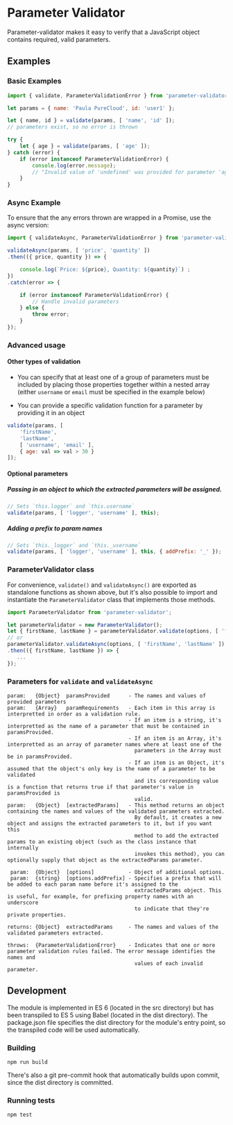# Parameter Validator

Parameter-validator makes it easy to verify that a JavaScript object contains required, valid parameters.

## Examples

### Basic Examples

```js
import { validate, ParameterValidationError } from 'parameter-validator';

let params = { name: 'Paula PureCloud', id: 'user1' };

let { name, id } = validate(params, [ 'name', 'id' ]);
// parameters exist, so no error is thrown

try {
    let { age } = validate(params, [ 'age' ]);
} catch (error) {
    if (error instanceof ParameterValidationError) {
        console.log(error.message);
        // "Invalid value of 'undefined' was provided for parameter 'age'."
    }
}
```

### Async Example

To ensure that the any errors thrown are wrapped in a Promise, use the async version:

```js
import { validateAsync, ParameterValidationError } from 'parameter-validator';

validateAsync(params, [ 'price', 'quantity' ])
.then(({ price, quantity }) => {

    console.log(`Price: ${price}, Quantity: ${quantity}`) ;
})
.catch(error => {

    if (error instanceof ParameterValidationError) {
        // Handle invalid parameters
    } else {
        throw error;
    }
});
```

### Advanced usage

#### Other types of validation

* You can specify that at least one of a group of parameters must be included by placing those properties together within a nested array (either `username` or `email` must be specified in the example below)

* You can provide a specific validation function for a parameter by providing it in an object

```js
validate(params, [
    'firstName',
    'lastName',
    [ 'username', 'email' ],
    { age: val => val > 30 }
]);
```

#### Optional parameters

##### Passing in an object to which the extracted parameters will be assigned.

```js
// Sets `this.logger` and `this.username`
validate(params, [ 'logger', 'username' ], this);
```

##### Adding a prefix to param names

```js
// Sets `this._logger` and `this._username`
validate(params, [ 'logger', 'username' ], this, { addPrefix: '_' });
```

### ParameterValidator class

For convenience, `validate()` and `validateAsync()` are exported as standalone functions as shown above, but it's also possible to import and instantiate the `ParameterValidator` class that implements those methods.

```js
import ParameterValidator from 'parameter-validator';

let parameterValidator = new ParameterValidator();
let { firstName, lastName } = parameterValidator.validate(options, [ 'firstName', 'lastName' ]);
// or
parameterValidator.validateAsync(options, [ 'firstName', 'lastName' ])
.then(({ firstName, lastName }) => {
   ...
});
```

### Parameters for `validate` and `validateAsync`

```
param:   {Object}  paramsProvided      - The names and values of provided parameters
param:   {Array}   paramRequirements   - Each item in this array is interpretted in order as a validation rule.
                                       - If an item is a string, it's interpretted as the name of a parameter that must be contained in paramsProvided.
                                       - If an item is an Array, it's interpretted as an array of parameter names where at least one of the
                                         parameters in the Array must be in paramsProvided.
                                       - If an item is an Object, it's assumed that the object's only key is the name of a parameter to be validated
                                         and its corresponding value is a function that returns true if that parameter's value in paramsProvided is
                                         valid.
param:   {Object}  [extractedParams]   - This method returns an object containing the names and values of the validated parameters extracted.
                                         By default, it creates a new object and assigns the extracted parameters to it, but if you want this
                                         method to add the extracted params to an existing object (such as the class instance that internally
                                         invokes this method), you can optionally supply that object as the extractedParams parameter.

 param:  {Object}  [options]           - Object of additional options.
 param:  {string}  [options.addPrefix] - Specifies a prefix that will be added to each param name before it's assigned to the
                                         extractedParams object. This is useful, for example, for prefixing property names with an underscore
                                         to indicate that they're private properties.

returns: {Object}  extractedParams     - The names and values of the validated parameters extracted.

throws:  {ParameterValidationError}    - Indicates that one or more parameter validation rules failed. The error message identifies the names and
                                         values of each invalid parameter.
```


## Development

The module is implemented in ES 6 (located in the src directory) but has been transpiled to ES 5 using Babel (located in the dist directory). The package.json file specifies the dist directory for the module's entry point, so the transpiled code will be used automatically.

### Building

```
npm run build
```

There's also a git pre-commit hook that automatically builds upon commit, since the dist directory is committed.

### Running tests

```
npm test
```

